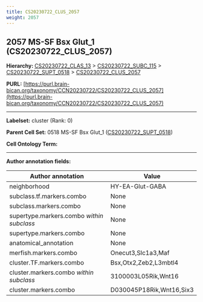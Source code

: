 ```yaml
---
title: CS20230722_CLUS_2057
weight: 2057
---
```

## 2057 MS-SF Bsx Glut_1 (CS20230722_CLUS_2057)
<b>Hierarchy: </b>
[CS20230722_CLAS_13](../CS20230722_CLAS_13) >
[CS20230722_SUBC_115](../CS20230722_SUBC_115) >
[CS20230722_SUPT_0518](../CS20230722_SUPT_0518) >
[CS20230722_CLUS_2057](../CS20230722_CLUS_2057)

**PURL:** [https://purl.brain-bican.org/taxonomy/CCN20230722/CS20230722_CLUS_2057](https://purl.brain-bican.org/taxonomy/CCN20230722/CS20230722_CLUS_2057)

---


**Labelset:** cluster (Rank: 0)

**Parent Cell Set:** 0518 MS-SF Bsx Glut_1 ([CS20230722_SUPT_0518](../CS20230722_SUPT_0518))



**Cell Ontology Term:** 

[MARKER GENES.]: #


---

[TRANSFERRED ANNOTATIONS.]: #


[AUTHOR ANNOTATION FIELDS.]: #


**Author annotation fields:**

| Author annotation | Value |
|-------------------|-------|
|neighborhood|HY-EA-Glut-GABA|
|subclass.tf.markers.combo|None|
|subclass.markers.combo|None|
|supertype.markers.combo _within subclass_|None|
|supertype.markers.combo|None|
|anatomical_annotation|None|
|merfish.markers.combo|Onecut3,Slc1a3,Maf|
|cluster.TF.markers.combo|Bsx,Otx2,Zeb2,L3mbtl4|
|cluster.markers.combo _within subclass_|3100003L05Rik,Wnt16|
|cluster.markers.combo|D030045P18Rik,Wnt16,Six3|
